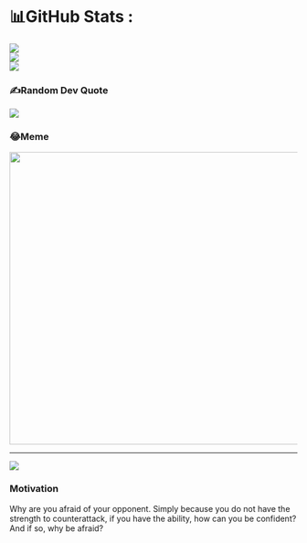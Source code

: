 
# 📊GitHub Stats :
![](https://github-readme-stats.vercel.app/api?username=stormz26&theme=radical&hide_border=false&include_all_commits=false&count_private=false)<br/>
![](https://github-readme-streak-stats.herokuapp.com/?user=stormz26&theme=radical&hide_border=false)<br/>
![](https://github-readme-stats.vercel.app/api/top-langs/?username=stormz26&theme=radical&hide_border=false&include_all_commits=false&count_private=false&layout=compact)

### ✍️Random Dev Quote
![](https://quotes-github-readme.vercel.app/api?type=horizontal&theme=tokyonight)

### 😂Meme
<img src="https://i.pinimg.com/originals/2e/c8/2e/2ec82e53453064759ec1cceb8e12d816.jpg" width="512px"/>

---
[![](https://visitcount.itsvg.in/api?id=stormz26&icon=0&color=0)](https://visitcount.itsvg.in)
### Motivation
Why are you afraid of your opponent. Simply because you do not have the strength to counterattack, if you have the ability, how can you be confident? And if so, why be afraid?
